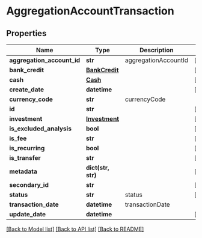 # AggregationAccountTransaction

## Properties
Name | Type | Description | Notes
------------ | ------------- | ------------- | -------------
**aggregation_account_id** | **str** | aggregationAccountId | [optional] 
**bank_credit** | [**BankCredit**](BankCredit.md) |  | [optional] 
**cash** | [**Cash**](Cash.md) |  | [optional] 
**create_date** | **datetime** |  | [optional] 
**currency_code** | **str** | currencyCode | 
**id** | **str** |  | [optional] 
**investment** | [**Investment**](Investment.md) |  | [optional] 
**is_excluded_analysis** | **bool** |  | [optional] 
**is_fee** | **str** |  | [optional] 
**is_recurring** | **bool** |  | [optional] 
**is_transfer** | **str** |  | [optional] 
**metadata** | **dict(str, str)** |  | [optional] 
**secondary_id** | **str** |  | [optional] 
**status** | **str** | status | [optional] 
**transaction_date** | **datetime** | transactionDate | 
**update_date** | **datetime** |  | [optional] 

[[Back to Model list]](../README.md#documentation-for-models) [[Back to API list]](../README.md#documentation-for-api-endpoints) [[Back to README]](../README.md)


